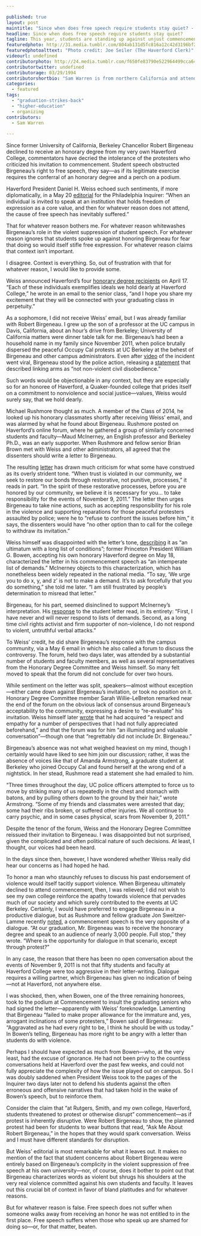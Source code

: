```yaml
---

published: true
layout: post
maintitle: "Since when does free speech require students stay quiet? - {Young}ist"
headline: Since when does free speech require students stay quiet?
tagline: This year, students are standing up against unjust commencement speakers. UC Berkeley joins the fight.
featuredphoto: http://31.media.tumblr.com/804ab131d5fc816a12c42d3196bf27ec/tumblr_n65zgxmYkr1rq2ndso1_1280.png
featuredphotoalttext: "Photo credit: Joe Seiler (The Haverford Clerk)"
videourl: undefined
contributorphoto: http://24.media.tumblr.com/f650fe83790e522964499cca64b1df53/tumblr_n65zj2gp1P1rq2ndso1_400.png
contributortwitter: undefined
contributorage: 03/29/1994
contributorshortbio: "Sam Warren is from northern California and attends Haverford College in Pennsylvania."
categories: 
  - featured
tags: 
  - "graduation-strikes-back"
  - "higher-education"
  - organizing
contributors: 
  - Sam Warren
  
---
```


Since former University of California, Berkeley Chancellor Robert Birgeneau declined to receive an honorary degree from my very own Haverford College, commentators have decried the intolerance of the protesters who criticized his invitation to commencement. Student speech obstructed Birgeneau’s right to free speech, they say—as if its legitimate exercise requires the conferral of an honorary degree and a perch on a podium.
 
Haverford President Daniel H. Weiss echoed such sentiments, if more diplomatically, in a May 20 [editorial](http://www.haverford.edu/news/stories/78507/51) for the Philadelphia Inquirer: “When an individual is invited to speak at an institution that holds freedom of expression as a core value, and then for whatever reason does not attend, the cause of free speech has inevitably suffered.”
 
That for whatever reason bothers me. For whatever reason whitewashes Birgeneau’s role in the violent suppression of student speech. For whatever reason ignores that students spoke up against honoring Birgeneau for fear that doing so would itself stifle free expression. For whatever reason claims that context isn’t important.
 
I disagree. Context is everything. So, out of frustration with that for whatever reason, I would like to provide some.
 
Weiss announced Haverford’s four [honorary degree recipients](http://www.haverford.edu/commencement/honorary_degrees/) on April 17. “Each of these individuals exemplifies ideals we hold dearly at Haverford College,” he wrote in an email to the senior class, “and I hope you share my excitement that they will be connected with your graduating class in perpetuity.”
 
As a sophomore, I did not receive Weiss’ email, but I was already familiar with Robert Birgeneau. I grew up the son of a professor at the UC campus in Davis, California, about an hour’s drive from Berkeley; University of California matters were dinner table talk for me. Birgeneau’s had been a household name in my family since November 2011, when police brutally dispersed the peaceful Occupy Cal protests at UC Berkeley at the behest of Birgeneau and other campus administrators. Even after [video](https://www.youtube.com/watch?v=buovLQ9qyWQ) of the incident went viral, Birgeneau stood by the police action, releasing a [statement](http://newscenter.berkeley.edu/2011/11/10/message-to-the-campus-community-about-occupy-cal/) that described linking arms as “not non-violent civil disobedience.”

Such words would be objectionable in any context, but they are especially so for an honoree of Haverford, a Quaker-founded college that prides itself on a commitment to nonviolence and social justice—values, Weiss would surely say, that we hold dearly.
 
Michael Rushmore thought as much. A member of the Class of 2014, he looked up his honorary classmates shortly after receiving Weiss’ email, and was alarmed by what he found about Birgeneau. Rushmore posted on Haverford’s online forum, where he gathered a group of similarly concerned students and faculty—Maud McInerney, an English professor and Berkeley Ph.D., was an early supporter. When Rushmore and fellow senior Brian Brown met with Weiss and other administrators, all agreed that the dissenters should write a letter to Birgeneau.

The resulting [letter](http://www.haverford.edu/communications/commencement_controversy_resources/files/Letter-to-Dr-Robert-Birgeneau.pdf) has drawn much criticism for what some have construed as its overly strident tone. “When trust is violated in our community, we seek to restore our bonds through restorative, not punitive, processes,” it reads in part. “In the spirit of these restorative processes, before you are honored by our community, we believe it is necessary for you… to take responsibility for the events of November 9, 2011.” The letter then urges Birgeneau to take nine actions, such as accepting responsibility for his role in the violence and supporting reparations for those peaceful protesters assaulted by police; were he to “refuse to confront the issues before him,” it says, the dissenters would have “no other option than to call for the college to withdraw its invitation.”
 
Weiss himself was disappointed with the letter’s tone, [describing](http://www.haverford.edu/communications/commencement_controversy_resources/files/DHW-Letter-to-Birgeneau-signatories.pdf) it as “an ultimatum with a long list of conditions”; former Princeton President William G. Bowen, accepting his own honorary Haverford degree on May 18, characterized the letter in his commencement speech as “an intemperate list of demands.” McInerney objects to this characterization, which has nonetheless been widely repeated in the national media. “To say, ‘We urge you to do x, y, and z’ is not to make a demand. It’s to ask forcefully that you do something,” she told me later. “I am still frustrated by people’s determination to misread that letter.”
 
Birgeneau, for his part, seemed disinclined to support McInerney’s interpretation. His [response](http://www.haverford.edu/communications/commencement_controversy_resources/files/Haverford-Student-Response.pdf) to the student letter read, in its entirety: “First, I have never and will never respond to lists of demands. Second, as a long time civil rights activist and firm supporter of non-violence, I do not respond to violent, untruthful verbal attacks.”
 
To Weiss’ credit, he did share Birgeneau’s response with the campus community, via a May 6 email in which he also called a forum to discuss the controversy. The forum, held two days later, was attended by a substantial number of students and faculty members, as well as several representatives from the Honorary Degree Committee and Weiss himself. So many felt moved to speak that the forum did not conclude for over two hours.
 
While sentiment on the letter was split, speakers—almost without exception—either came down against Birgeneau’s invitation, or took no position on it. Honorary Degree Committee member Sarah Willie-LeBreton remarked near the end of the forum on the obvious lack of consensus around Birgeneau’s acceptability to the community, expressing a desire to “re-evaluate” his invitation. Weiss himself later [wrote](http://www.haverford.edu/today/story.php?id=78493&u=431) that he had acquired “a respect and empathy for a number of perspectives that I had not fully appreciated beforehand,” and that the forum was for him “an illuminating and valuable conversation”—though one that “regrettably did not include Dr. Birgeneau.”
 
Birgeneau’s absence was not what weighed heaviest on my mind, though I certainly would have liked to see him join our discussion; rather, it was the absence of voices like that of Amanda Armstrong, a graduate student at Berkeley who joined Occupy Cal and found herself at the wrong end of a nightstick. In her stead, Rushmore read a statement she had emailed to him.
 
“Three times throughout the day, UC police officers attempted to force us to move by striking many of us repeatedly in the chest and stomach with batons, and by pulling others down to the ground by their hair,” wrote Armstrong. “Some of my friends and classmates were arrested that day; some had their ribs broken, or suffered other injuries. We all continue to carry psychic, and in some cases physical, scars from November 9, 2011.”
 
Despite the tenor of the forum, Weiss and the Honorary Degree Committee reissued their invitation to Birgeneau. I was disappointed but not surprised, given the complicated and often political nature of such decisions. At least, I thought, our voices had been heard.
 
In the days since then, however, I have wondered whether Weiss really did hear our concerns as I had hoped he had.
 
To honor a man who staunchly refuses to discuss his past endorsement of violence would itself tacitly support violence. When Birgeneau ultimately declined to attend commencement, then, I was relieved; I did not wish to see my own college reinforce the apathy towards violence that pervades much of our society and which surely contributed to the events at UC Berkeley. Certainly, I would have preferred to engage Birgeneau in a productive dialogue, but as Rushmore and fellow graduate Jon Sweitzer-Lamme recently [noted](http://www.washingtonpost.com/opinions/haverford-students-stand-by-their-protest-of-a-commencement-speaker/2014/05/22/8eddf8c2-e1d4-11e3-810f-764fe508b82d_story.html), a commencement speech is the very opposite of a dialogue. “At our graduation, Mr. Birgeneau was to receive the honorary degree and speak to an audience of nearly 3,000 people. Full stop,” they wrote. “Where is the opportunity for dialogue in that scenario, except through protest?”

In any case, the reason that there has been no open conversation about the events of November 9, 2011 is not that fifty students and faculty at Haverford College were too aggressive in their letter-writing. Dialogue requires a willing partner, which Birgeneau has given no indication of being—not at Haverford, not anywhere else.
 
I was shocked, then, when Bowen, one of the three remaining honorees, took to the podium at Commencement to insult the graduating seniors who had signed the letter—apparently with Weiss’ foreknowledge. Lamenting that Birgeneau “failed to make proper allowance for the immature and, yes, arrogant inclinations of some protesters,” Bowen said of Birgeneau: “Aggravated as he had every right to be, I think he should be with us today.” In Bowen’s telling, Birgeneau has more right to be angry with a letter than students do with violence.
 
Perhaps I should have expected as much from Bowen—who, at the very least, had the excuse of ignorance. He had not been privy to the countless conversations held at Haverford over the past few weeks, and could not fully appreciate the complexity of how the issue played out on campus. So I was doubly saddened when President Weiss took to the pages of the Inquirer two days later not to defend his students against the often erroneous and offensive narratives that had taken hold in the wake of Bowen’s speech, but to reinforce them.
 
Consider the claim that “at Rutgers, Smith, and my own college, Haverford, students threatened to protest or otherwise disrupt” commencement—as if protest is inherently disruptive. Were Robert Birgeneau to show, the planned protest had been for students to wear buttons that read, “Ask Me About Robert Birgeneau,” in the hopes that they would spark conversation. Weiss and I must have different standards for disruption.
 
But Weiss’ editorial is most remarkable for what it leaves out. It makes no mention of the fact that student concerns about Robert Birgeneau were entirely based on Birgeneau’s complicity in the violent suppression of free speech at his own university—nor, of course, does it bother to point out that Birgeneau characterizes words as violent but shrugs his shoulders at the very real violence committed against his own students and faculty. It leaves out this crucial bit of context in favor of bland platitudes and for whatever reasons.
 
But for whatever reason is false. Free speech does not suffer when someone walks away from receiving an honor he was not entitled to in the first place. Free speech suffers when those who speak up are shamed for doing so—or, for that matter, beaten.
